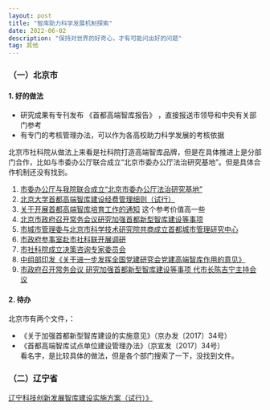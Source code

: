 ```yaml
---
layout: post
title: "智库助力科学发展机制探索"
date: 2022-06-02
description: "保持对世界的好奇心，才有可能问出好的问题"
tag: 其他
---       
```




###  （一）北京市

####  1. 好的做法  

* 研究成果有专刊发布 《首都高端智库报告》 ，直接报送市领导和中央有关部门参考    
* 有专门的考核管理办法，可以作为各高校助力科学发展的考核依据  

北京市社科院从做法上来看是社科院打造高端智库品牌，但是在具体推进上是分部门合作，比如与市委办公厅联合成立“北京市委办公厅法治研究基地”。但是具体合作机制还没有找到。

1. [市委办公厅与我院联合成立“北京市委办公厅法治研究基地”](http://www.bass.org.cn/xxzk/jdjs/202106/t20210628_6606.html)  
2. [北京大学首都高端智库建设经费管理细则（试行）](http://skb.pku.edu.cn/docs/20190115130724049806.pdf)  
3. [关于开展首都高端智库培育工作的通知](https://www.ccmu.edu.cn/ky_12910/97662.htm)    这个参考价值高一些
4. [北京市政府召开常务会议研究加强首都新型智库建设等事项](http://www.gov.cn/xinwen/2017-08/30/content_5221388.htm)      
5. [市城市管理委与北京市科学技术研究院共商成立首都城市管理研究中心](http://csglw.beijing.gov.cn/zwxx/zwdtxx/zwgzdt/202111/t20211124_2544392.html)  
6. [市政府参事室赴市社科联开展调研](http://www.beijing.gov.cn/ywdt/gzdt/202112/t20211213_2559864.html)  
7. [市社科院成立决策咨询专家委员会](http://www.beijing.gov.cn/ywdt/gzdt/202109/t20210930_2506058.html)    
8. [中组部印发《关于进一步发挥全国党建研究会党建高端智库作用的意见》](http://gjj.beijing.gov.cn/web/zwgk61/zxzt/1740375/1746806/index.html)  
9. [市政府召开常务会议 研究加强首都新型智库建设等事项 代市长陈吉宁主持会议](http://www.beijing.gov.cn/ywdt/hyxx/szf/201903/t20190304_1821990.html)  


####  2.  待办  

北京市有两个文件，：  
* 《关于加强首都新型智库建设的实施意见》（京办发〔2017〕34号） 
* 《首都高端智库试点单位建设管理办法》（京宣发〔2017〕34号）  
看名字，是比较具体的做法，但是各个部门搜索了一下，没找到文件。


###  （二）辽宁省  

[辽宁科技创新发展智库建设实施方案（试行）》](http://kjt.ln.gov.cn/tztg/gztz/202104/t20210415_4116601.html)

